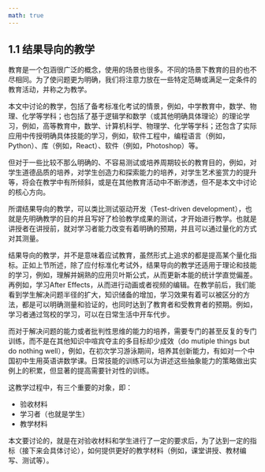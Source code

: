 ```yaml
---
math: true
---
```


## 1.1 结果导向的教学

教育是一个包涵很广泛的概念，使用的场景也很多。不同的场景下教育的目的也不尽相同。为了使问题更为明确，我们将注意力放在一些特定范畴或满足一定条件的教育活动，并称之为教学。

本文中讨论的教学，包括了备考标准化考试的情景，例如，中学教育中，数学、物理、化学等学科；也包括了基于逻辑学和数学（或其他明确具体理论）的理论学习，例如，高等教育中，数学、计算机科学、物理学、化学等学科；还包含了实际应用中传授明确具体技能的学习，例如，软件工程中，编程语言（例如，Python）、库（例如，React）、软件（例如，Photoshop）等。

但对于一些比较不那么明确的、不容易测试或培养周期较长的教育目的，例如，对学生道德品质的培养，对学生创造力和探索能力的培养，对学生艺术鉴赏力的提升等，将会在教学中有所倾斜，或是在其他教育活动中不断渗透，但不是本文中讨论的核心方向。

所谓结果导向的教学，可以类比测试驱动开发（Test-driven development），也就是先明确教学的目的并且写好了检验教学成果的测试，才开始进行教学。也就是讲授者在讲授前，就对学习者能力改变有着明确的预期，并且可以通过量化的方式对其测量。

结果导向的教学，并不是意味着应试教育，虽然形式上追求的都是提高某个量化指标。正如上节所述，除了应付标准化考试外，结果导向的教学还适用于理论和技能的学习，例如，理解并娴熟的应用贝叶斯公式，从而更新本能的统计学直觉偏差。再例如，学习After Effects，从而进行动画或者视频的编辑。在教学前后，我们能看到学生解决问题半径的扩大，知识储备的增加，学习效果有着可以被区分的方法，都是可以明确测量和验证的，也同时达到了教育者和受教育者的预期。例如，学习者通过驾校的学习，可以在日常生活中开车代步。

而对于解决问题的能力或者批判性思维的能力的培养，需要专门的甚至反复的专门训练，而不是在其他知识中喧宾夺主的多目标却少成效（do mutiple things but do nothing well），例如，在初次学习游泳期间，培养其创新能力，有如对一个中国初中生用英语讲数学课。日常技能的训练可以为讲述这些抽象能力的策略做出实例上的积累，但显著的提高需要针对性的训练。

这教学过程中，有三个重要的对象，即：

- 验收材料
- 学习者（也就是学生）
- 教学材料

本文要讨论的，就是在对验收材料和学生进行了一定的要求后，为了达到一定的指标（接下来会具体讨论），如何提供更好的教学材料（例如，课堂讲授、教材编写、测试等）。